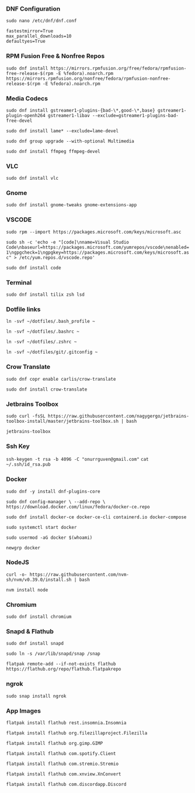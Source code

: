 ### DNF Configuration
`sudo nano /etc/dnf/dnf.conf`

```
fastestmirror=True
max_parallel_downloads=10
defaultyes=True
```


### RPM Fusion Free & Nonfree Repos
`sudo dnf install https://mirrors.rpmfusion.org/free/fedora/rpmfusion-free-release-$(rpm -E %fedora).noarch.rpm https://mirrors.rpmfusion.org/nonfree/fedora/rpmfusion-nonfree-release-$(rpm -E %fedora).noarch.rpm`


### Media Codecs
`sudo dnf install gstreamer1-plugins-{bad-\*,good-\*,base} gstreamer1-plugin-openh264 gstreamer1-libav --exclude=gstreamer1-plugins-bad-free-devel`

`sudo dnf install lame* --exclude=lame-devel`

`sudo dnf group upgrade --with-optional Multimedia`

`sudo dnf install ffmpeg ffmpeg-devel`


### VLC
`sudo dnf install vlc`


### Gnome
`sudo dnf install gnome-tweaks gnome-extensions-app`


### VSCODE
`sudo rpm --import https://packages.microsoft.com/keys/microsoft.asc`

`sudo sh -c 'echo -e "[code]\nname=Visual Studio Code\nbaseurl=https://packages.microsoft.com/yumrepos/vscode\nenabled=1\ngpgcheck=1\ngpgkey=https://packages.microsoft.com/keys/microsoft.asc" > /etc/yum.repos.d/vscode.repo'`

`sudo dnf install code`


### Terminal
`sudo dnf install tilix zsh lsd`


### Dotfile links
`ln -svf ~/dotfiles/.bash_profile ~`

`ln -svf ~/dotfiles/.bashrc ~`

`ln -svf ~/dotfiles/.zshrc ~`

`ln -svf ~/dotfiles/git/.gitconfig ~`


### Crow Translate
`sudo dnf copr enable carlis/crow-translate`

`sudo dnf install crow-translate`

### Jetbrains Toolbox
`sudo curl -fsSL https://raw.githubusercontent.com/nagygergo/jetbrains-toolbox-install/master/jetbrains-toolbox.sh | bash`

`jetbrains-toolbox`

### Ssh Key

`ssh-keygen -t rsa -b 4096 -C "onurrguven@gmail.com"`
`cat ~/.ssh/id_rsa.pub`

### Docker
`sudo dnf -y install dnf-plugins-core`

``sudo dnf config-manager \
    --add-repo \
    https://download.docker.com/linux/fedora/docker-ce.repo``

``sudo dnf install docker-ce docker-ce-cli containerd.io docker-compose``

`sudo systemctl start docker`

`sudo usermod -aG docker $(whoami)`

`newgrp docker`

### NodeJS

`curl -o- https://raw.githubusercontent.com/nvm-sh/nvm/v0.39.0/install.sh | bash`

`nvm install node`


### Chromium
`sudo dnf install chromium`

### Snapd & Flathub
`sudo dnf install snapd`

`sudo ln -s /var/lib/snapd/snap /snap`

`flatpak remote-add --if-not-exists flathub https://flathub.org/repo/flathub.flatpakrepo`

### ngrok

`sudo snap install ngrok`


### App Images

`flatpak install flathub rest.insomnia.Insomnia`

`flatpak install flathub org.filezillaproject.Filezilla`

`flatpak install flathub org.gimp.GIMP`

`flatpak install flathub com.spotify.Client`

`flatpak install flathub com.stremio.Stremio`

`flatpak install flathub com.xnview.XnConvert`

`flatpak install flathub com.discordapp.Discord`
